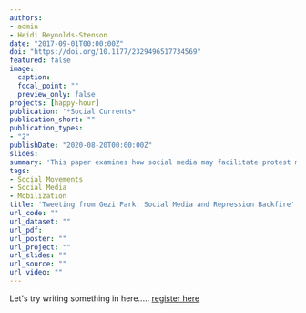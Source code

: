 ```yaml
---
authors:
- admin
- Heidi Reynolds-Stenson
date: "2017-09-01T00:00:00Z"
doi: "https://doi.org/10.1177/2329496517734569"
featured: false
image:
  caption: 
  focal_point: ""
  preview_only: false
projects: [happy-hour]
publication: '*Social Currents*'
publication_short: ""
publication_types:
- "2"
publishDate: "2020-08-20T00:00:00Z"
slides: 
summary: 'This paper examines how social media may facilitate protest mobilization in response to violent state repression, using survey data collected during Summer 2013 Gezi Protests in Istanbul, Turkey.'
tags:
- Social Movements
- Social Media
- Mobilization
title: 'Tweeting from Gezi Park: Social Media and Repression Backfire'
url_code: ""
url_dataset: ""
url_pdf: 
url_poster: ""
url_project: ""
url_slides: ""
url_source: ""
url_video: ""
---
```

Let's try writing something in here.....
[register here](https://www.meltemodabas.net)
